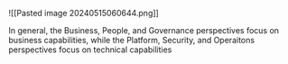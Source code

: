 ![[Pasted image 20240515060644.png]]

In general, the Business, People, and Governance perspectives focus on business capabilities, while the Platform, Security, and Operaitons perspectives focus on technical capabilities
